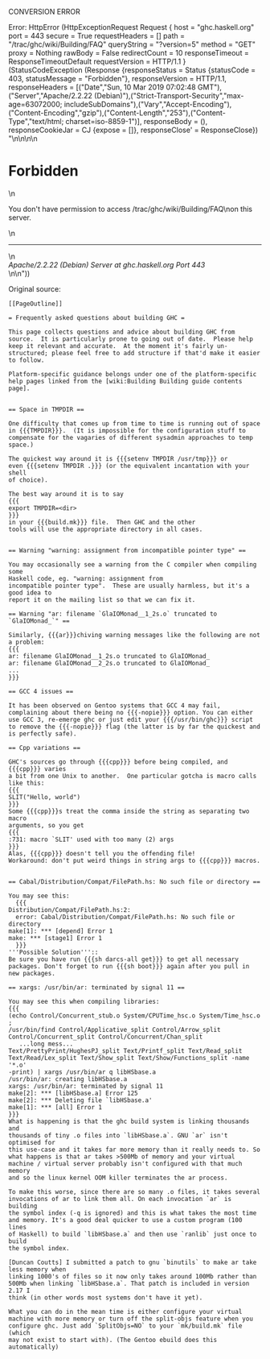 CONVERSION ERROR

Error: HttpError (HttpExceptionRequest Request {
  host                 = "ghc.haskell.org"
  port                 = 443
  secure               = True
  requestHeaders       = []
  path                 = "/trac/ghc/wiki/Building/FAQ"
  queryString          = "?version=5"
  method               = "GET"
  proxy                = Nothing
  rawBody              = False
  redirectCount        = 10
  responseTimeout      = ResponseTimeoutDefault
  requestVersion       = HTTP/1.1
}
 (StatusCodeException (Response {responseStatus = Status {statusCode = 403, statusMessage = "Forbidden"}, responseVersion = HTTP/1.1, responseHeaders = [("Date","Sun, 10 Mar 2019 07:02:48 GMT"),("Server","Apache/2.2.22 (Debian)"),("Strict-Transport-Security","max-age=63072000; includeSubDomains"),("Vary","Accept-Encoding"),("Content-Encoding","gzip"),("Content-Length","253"),("Content-Type","text/html; charset=iso-8859-1")], responseBody = (), responseCookieJar = CJ {expose = []}, responseClose' = ResponseClose}) "<!DOCTYPE HTML PUBLIC \"-//IETF//DTD HTML 2.0//EN\">\n<html><head>\n<title>403 Forbidden</title>\n</head><body>\n<h1>Forbidden</h1>\n<p>You don't have permission to access /trac/ghc/wiki/Building/FAQ\non this server.</p>\n<hr>\n<address>Apache/2.2.22 (Debian) Server at ghc.haskell.org Port 443</address>\n</body></html>\n"))

Original source:

```trac
[[PageOutline]]

= Frequently asked questions about building GHC =

This page collects questions and advice about building GHC from source.  It is particularly prone to going out of date.  Please help keep it relevant and accurate.  At the moment it's fairly un-structured; please feel free to add structure if that'd make it easier to follow.

Platform-specific guidance belongs under one of the platform-specific help pages linked from the [wiki:Building Building guide contents page].


== Space in TMPDIR ==

One difficulty that comes up from time to time is running out of space
in {{{TMPDIR}}}.  (It is impossible for the configuration stuff to
compensate for the vagaries of different sysadmin approaches to temp
space.)

The quickest way around it is {{{setenv TMPDIR /usr/tmp}}} or
even {{{setenv TMPDIR .}}} (or the equivalent incantation with your shell
of choice).

The best way around it is to say
{{{
export TMPDIR=<dir>
}}}
in your {{{build.mk}}} file.  Then GHC and the other
tools will use the appropriate directory in all cases.


== Warning "warning: assignment from incompatible pointer type" ==

You may occasionally see a warning from the C compiler when compiling some
Haskell code, eg. "warning: assignment from
incompatible pointer type".  These are usually harmless, but it's a good idea to
report it on the mailing list so that we can fix it.

== Warning "ar: filename `GlaIOMonad__1_2s.o` truncated to `GlaIOMonad_`" ==

Similarly, {{{ar}}}chiving warning messages like the following are not a problem:
{{{
ar: filename GlaIOMonad__1_2s.o truncated to GlaIOMonad_
ar: filename GlaIOMonad__2_2s.o truncated to GlaIOMonad_
...
}}}

== GCC 4 issues ==

It has been observed on Gentoo systems that GCC 4 may fail, complaining about there being no {{{-nopie}}} option. You can either use GCC 3, re-emerge ghc or just edit your {{{/usr/bin/ghc}}} script to remove the {{{-nopie}}} flag (the latter is by far the quickest and is perfectly safe).

== Cpp variations ==

GHC's sources go through {{{cpp}}} before being compiled, and {{{cpp}}} varies
a bit from one Unix to another.  One particular gotcha is macro calls
like this:
{{{
SLIT("Hello, world")
}}}
Some {{{cpp}}}s treat the comma inside the string as separating two macro
arguments, so you get
{{{
:731: macro `SLIT' used with too many (2) args
}}}
Alas, {{{cpp}}} doesn't tell you the offending file!
Workaround: don't put weird things in string args to {{{cpp}}} macros.


== Cabal/Distribution/Compat/FilePath.hs: No such file or directory ==

You may see this:
  {{{
Distribution/Compat/FilePath.hs:2: 
  error: Cabal/Distribution/Compat/FilePath.hs: No such file or directory
make[1]: *** [depend] Error 1
make: *** [stage1] Error 1
  }}}
'''Possible Solution'''::
Be sure you have run {{{sh darcs-all get}}} to get all necessary packages. Don't forget to run {{{sh boot}}} again after you pull in new packages.

== xargs: /usr/bin/ar: terminated by signal 11 ==

You may see this when compiling libraries:
{{{
(echo Control/Concurrent_stub.o System/CPUTime_hsc.o System/Time_hsc.o ;
/usr/bin/find Control/Applicative_split Control/Arrow_split
Control/Concurrent_split Control/Concurrent/Chan_split 
   ...long mess...
Text/PrettyPrint/HughesPJ_split Text/Printf_split Text/Read_split
Text/Read/Lex_split Text/Show_split Text/Show/Functions_split -name '*.o'
-print) | xargs /usr/bin/ar q libHSbase.a
/usr/bin/ar: creating libHSbase.a
xargs: /usr/bin/ar: terminated by signal 11
make[2]: *** [libHSbase.a] Error 125
make[2]: *** Deleting file `libHSbase.a'
make[1]: *** [all] Error 1
}}}
What is happening is that the ghc build system is linking thousands and
thousands of tiny .o files into `libHSbase.a`. GNU `ar` isn't optimised for
this use-case and it takes far more memory than it really needs to. So
what happens is that ar takes >500Mb of memory and your virtual
machine / virtual server probably isn't configured with that much memory
and so the linux kernel OOM killer terminates the ar process.

To make this worse, since there are so many .o files, it takes several
invocations of ar to link them all. On each invocation `ar` is building
the symbol index (-q is ignored) and this is what takes the most time
and memory. It's a good deal quicker to use a custom program (100 lines
of Haskell) to build `libHSbase.a` and then use `ranlib` just once to build
the symbol index.

[Duncan Coutts] I submitted a patch to gnu `binutils` to make ar take less memory when
linking 1000's of files so it now only takes around 100Mb rather than
500Mb when linking `libHSbase.a`. That patch is included in version 2.17 I
think (in other words most systems don't have it yet).

What you can do in the mean time is either configure your virtual
machine with more memory or turn off the split-objs feature when you
configure ghc. Just add `SplitObjs=NO` to your `mk/build.mk` file (which
may not exist to start with). (The Gentoo ebuild does this
automatically)



```
